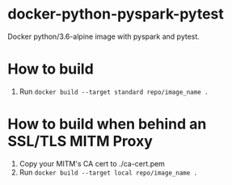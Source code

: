 # docker-python-pyspark-pytest
Docker python/3.6-alpine image with pyspark and pytest.

# How to build

1. Run `docker build --target standard repo/image_name .`

# How to build when behind an SSL/TLS MITM Proxy
1. Copy your MITM's CA cert to ./ca-cert.pem
1. Run `docker build --target local repo/image_name .`
